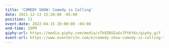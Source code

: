 ```yaml
---
title: 'COMEDY SHOW: Comedy is Calling'
date: 2021-12-13 15:20:00 -05:00
position: 11
event-date: 2022-04-15 20:00:00 -04:00
end-time: 10PM
giphy-url: https://media.giphy.com/media/xTk9ZNSEaGv7FtKY6s/giphy.gif
event-url: https://www.eventbrite.com/e/comedy-show-comedy-is-calling-tickets-311851445067
---
```


